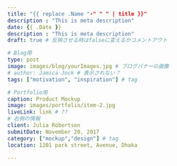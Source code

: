 ```yaml
---
title: "{{ replace .Name "-" " " | title }}"
description : "This is meta description"
date: {{ .Date }}
description : "This is meta description"
draft: true # 反映させる時はfalseに変えるかコメントアウト

# Blog用
type: post
image: images/blog/yourImages.jpg # ブログバナーの画像
# author: Jamica Jock # 表示されない？
tags: ["motivation", "inspiration"] # tag

# Portfolio用
caption: Product Mockup
image: images/portfolio/item-2.jpg
liveLink: link # ??
# 右側の情報
client: Julia Robertson
submitDate: November 20, 2017
category: ["mockup","design"] # tag
location: 1201 park street, Avenue, Dhaka

---
```



